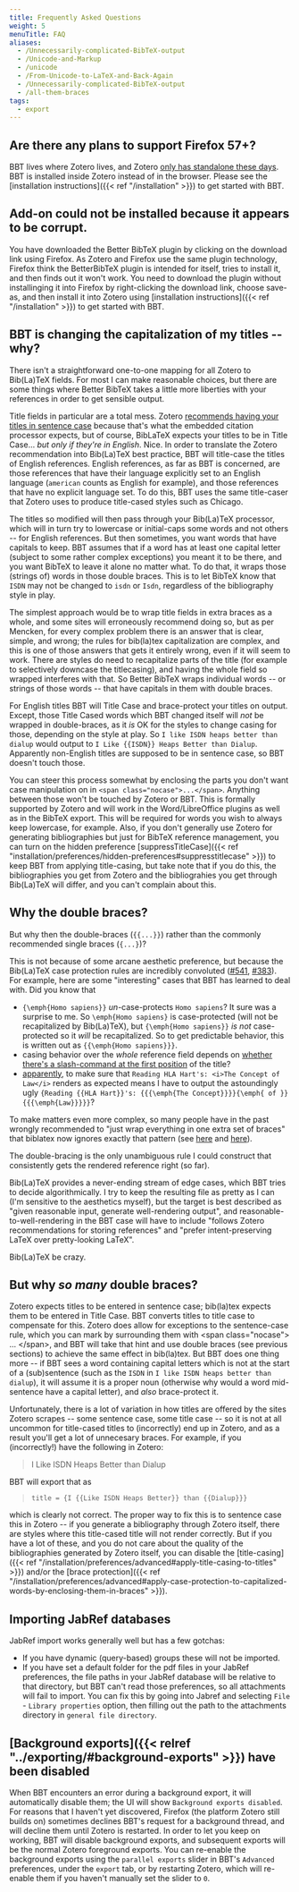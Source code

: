```yaml
---
title: Frequently Asked Questions
weight: 5
menuTitle: FAQ
aliases:
  - /Unnecessarily-complicated-BibTeX-output
  - /Unicode-and-Markup
  - /unicode
  - /From-Unicode-to-LaTeX-and-Back-Again
  - /Unnecessarily-complicated-BibTeX-output
  - /all-them-braces
tags:
  - export
---
```


## Are there any plans to support Firefox 57+?

BBT lives where Zotero lives, and Zotero [only has standalone these
days](https://www.zotero.org/blog/zotero-5-and-firefox-faq/). BBT is installed
inside Zotero instead of in the browser. Please see the [installation
instructions]({{< ref "/installation" >}}) to get started with BBT.

## Add-on could not be installed because it appears to be corrupt.

You have downloaded the Better BibTeX plugin by clicking on the
download link using Firefox. As Zotero and Firefox use the same
plugin technology, Firefox think the BetterBibTeX plugin is intended
for itself, tries to install it, and then finds out it won't work.
You need to download the plugin without installinging it into Firefox
by right-clicking the download link, choose save-as, and then install
it into Zotero using [installation instructions]({{< ref "/installation" >}}) to get started with BBT.

## BBT is changing the capitalization of my titles -- why?

There isn't a straightforward one-to-one mapping for all Zotero to Bib(La)TeX
fields. For most I can make reasonable choices, but there are some things where
Better BibTeX takes a little more liberties with your references in order to get
sensible output.

Title fields in particular are a total mess. Zotero [recommends having your
titles in sentence
case](https://zotero-manual.github.io/adding-items/#sentence-and-title-case)
because that's what the embedded citation processor expects, but of course,
BibLaTeX expects your titles to be in Title Case... *but only if they're in
English*. Nice. In order to translate the Zotero recommendation into Bib(La)TeX
best practice, BBT will title-case the titles of English references. English
references, as far as BBT is concerned, are those references that have their
language explicitly set to an English language (`american` counts as English for
example), and those references that have no explicit language set. To do this,
BBT uses the same title-caser that Zotero uses to produce title-cased styles
such as Chicago.

The titles so modified will then pass through your Bib(La)TeX processor, which
will in turn try to lowercase or initial-caps some words and not others -- for
English references. But then sometimes, you want words that have capitals to
keep. BBT assumes that if a word has at least one capital letter (subject to
some rather complex exceptions) you meant it to be there, and you want BibTeX to
leave it alone no matter what. To do that, it wraps those (strings of) words in
those double braces. This is to let BibTeX know that `ISDN` may not be changed
to `isdn` or `Isdn`, regardless of the bibliography style in play.

The simplest approach would be to wrap title fields in extra braces as a whole,
and some sites will erroneously recommend doing so, but as per Mencken, for
every complex problem there is an answer that is clear, simple, and wrong; the
rules for bib(la)tex capitalization are complex, and this is one of those
answers that gets it entirely wrong, even if it will seem to work. There are
styles do need to recapitalize parts of the title (for example to selectively
downcase the titlecasing), and having the whole field so wrapped interferes with
that. So Better BibTeX wraps individual words -- or strings of those words --
that have capitals in them with double braces.

For English titles BBT will Title Case and brace-protect your titles on output.
Except, those Title Cased words which BBT changed itself will *not* be wrapped
in double-braces, as it *is* OK for the styles to change casing for those,
depending on the style at play. So `I like ISDN heaps better than dialup` would
output to `I Like {{ISDN}} Heaps Better than Dialup`. Apparently non-English
titles are supposed to be in sentence case, so BBT doesn't touch those.

You can steer this process somewhat by enclosing the parts you don't want case
manipulation on in `<span class="nocase">...</span>`. Anything between those
won't be touched by Zotero or BBT. This is formally supported by Zotero and will
work in the Word/LibreOffice plugins as well as in the BibTeX export. This will
be required for words you wish to always keep lowercase, for example. Also, if
you don't generally use Zotero for generating bibliographies but just for BibTeX
reference management, you can turn on the hidden preference
[suppressTitleCase]({{< ref
"installation/preferences/hidden-preferences#suppresstitlecase" >}}) to keep BBT
from applying title-casing, but take note that if you do this, the
bibliographies you get from Zotero and the bibliograhies you get through
Bib(La)TeX will differ, and you can't complain about this.

## Why the double braces?

But why then the double-braces (`{{...}}`) rather than the commonly recommended
single braces (`{...}`)?

This is not because of some arcane aesthetic preference, but because the
Bib(La)TeX case protection rules are incredibly convoluted
([#541](https://github.com/retorquere/zotero-better-bibtex/issues/541),
[#383](https://github.com/retorquere/zotero-better-bibtex/issues/383)). For
example, here are some "interesting" cases that BBT has learned to deal with.
Did you know that

*   `{\emph{Homo sapiens}}` *un*-case-protects `Homo sapiens`? It sure was a
    surprise to me. So `\emph{Homo sapiens}` is case-protected (will not be
    recapitalized by Bib(La)TeX), but `{\emph{Homo sapiens}}` *is not*
    case-protected so it *will* be recapitalized. So to get predictable
    behavior, this is written out as `{{\emph{Homo sapiens}}}`.
*   casing behavior over the *whole* reference field depends on [whether there's
    a slash-command at the first
    position](https://github.com/retorquere/zotero-better-bibtex/issues/541#issuecomment-240156274)
    of the title?
*   [apparently](https://github.com/retorquere/zotero-better-bibtex/issues/541#issuecomment-240999396),
    to make sure that `Reading HLA Hart's: <i>The Concept of Law</i>` renders as
    expected means I have to output the astoundingly ugly `{Reading {{HLA
    Hart}}'s: {{{\emph{The Concept}}}}{\emph{ of }}{{{\emph{Law}}}}}`?

To make matters even more complex, so many people have in the past wrongly
recommended to "just wrap everything in one extra set of braces" that biblatex
now ignores exactly that pattern (see
[here](https://tex.stackexchange.com/a/327387/27603) and
[here](https://tex.stackexchange.com/a/233976/27603)).

The double-bracing is the only unambiguous rule I could construct that
consistently gets the rendered reference right (so far).

Bib(La)TeX provides a never-ending stream of edge cases, which BBT tries to
decide algorithmically. I try to keep the resulting file as pretty as I can (I'm
sensitive to the aesthetics myself), but the target is best described as "given
reasonable input, generate well-rendering output", and
reasonable-to-well-rendering in the BBT case will have to include "follows
Zotero recommendations for storing references" and "prefer intent-preserving
LaTeX over pretty-looking LaTeX".

Bib(La)TeX be crazy.

## But why *so many* double braces?

Zotero expects titles to be entered in sentence case; bib(la)tex
expects them to be entered in Title Case. BBT converts titles to
title case to compensate for this. Zotero does allow for exceptions
to the sentence-case rule, which you can mark by surrounding them
with &lt;span class="nocase"&gt; ... &lt;/span&gt;, and BBT will
take that hint and use double braces (see previous sections) to
achieve the same effect in bib(la)tex. But BBT does one thing more
-- if BBT sees a word containing capital letters which is not at
the start of a (sub)sentence (such as the `ISDN` in `I like ISDN
heaps better than dialup`), it will assume it is a proper noun
(otherwise why would a word mid-sentence have a capital letter),
and *also* brace-protect it.

Unfortunately, there is a lot of variation in how titles are offered by the sites Zotero scrapes -- some sentence case, some title case -- so it is not at all uncommon for title-cased titles to (incorrectly) end up in Zotero, and as a result you'll get a lot of unnecesary braces. For example, if you (incorrectly!) have the following in Zotero:

> I Like ISDN Heaps Better than Dialup

BBT will export that as

> `title = {I {{Like ISDN Heaps Better}} than {{Dialup}}}`

which is clearly not correct. The proper way to fix this is to sentence case this in Zotero -- if you generate a bibliography through Zotero itself, there are styles where this title-cased title will not render correctly. But if you have a lot of these, and you do not care about the quality of the bibliographies generated by Zotero itself, you can disable the [title-casing]({{< ref "/installation/preferences/advanced#apply-title-casing-to-titles" >}}) and/or the [brace protection]({{< ref "/installation/preferences/advanced#apply-case-protection-to-capitalized-words-by-enclosing-them-in-braces" >}}).

## Importing JabRef databases

JabRef import works generally well but has a few gotchas:

*   If you have dynamic (query-based) groups these will not be imported.
*   If you have set a default folder for the pdf files in your JabRef
    preferences, the file paths in your JabRef database will be relative to that
    directory, but BBT can't read those preferences, so all attachments will
    fail to import. You can fix this by going into Jabref and selecting `File` -
    `Library properties` option, then filling out the path to the attachments
    directory in `general file directory`.

## [Background exports]({{< relref "../exporting/#background-exports" >}}) have been disabled

When BBT encounters an error during a background export, it will automatically disable them; the UI will show `Background exports disabled`. For reasons that I haven't yet discovered, Firefox (the platform Zotero still builds on) sometimes declines BBT's request for a background thread, and will decline them until Zotero is restarted. In order to let you keep on working, BBT will disable background exports, and subsequent exports will be the normal Zotero foreground exports. You can re-enable the background exports using the `parallel exports` slider in BBT's `Advanced` preferences, under the `export` tab, or by restarting Zotero, which will re-enable them if you haven't manually set the slider to `0`.
